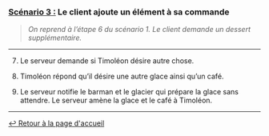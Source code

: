 ### <u>Scénario 3 :</u> Le client ajoute un élément à sa commande

> *On reprend à l’étape 6 du scénario 1. Le client demande un dessert supplémentaire.*

---

7. Le serveur demande si Timoléon désire autre chose.

8. Timoléon répond qu’il désire une autre glace ainsi qu’un café.

9. Le serveur notifie le barman et le glacier qui prépare la glace sans attendre.
Le serveur amène la glace et le café à Timoléon.

---

[:leftwards_arrow_with_hook: Retour à la page d'accueil](../README.md)
